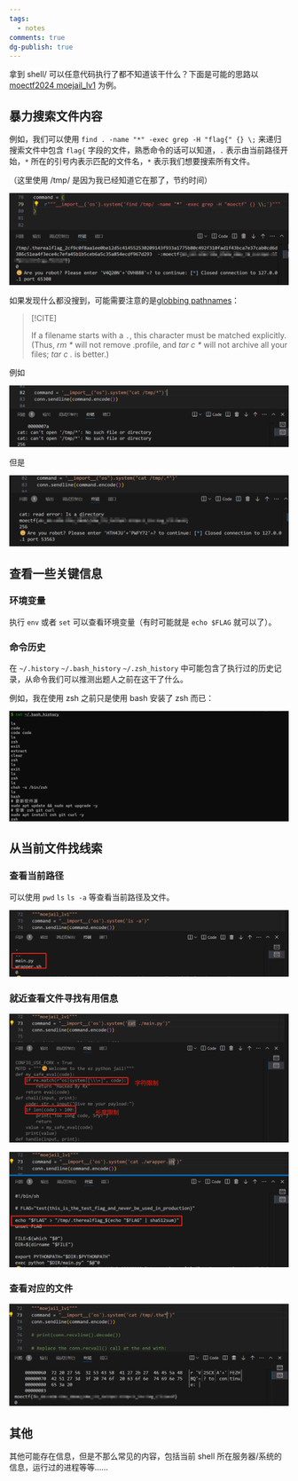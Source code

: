 ```yaml
---
tags:
  - notes
comments: true
dg-publish: true
---
```


拿到 shell/ 可以任意代码执行了都不知道该干什么？下面是可能的思路以 [moectf2024 moejail_lv1](https://ctf.xidian.edu.cn/games/10/challenges?challenge=95) 为例。

## 暴力搜索文件内容

例如，我们可以使用 `find . -name "*" -exec grep -H "flag{" {} \;` 来递归搜索文件中包含 `flag{` 字段的文件，熟悉命令的话可以知道，`.` 表示由当前路径开始，`*` 所在的引号内表示匹配的文件名，`*` 表示我们想要搜索所有文件。

（这里使用 /tmp/ 是因为我已经知道它在那了，节约时间）

![](attachments/what_to_do_after_get_shell-4.png)

如果发现什么都没搜到，可能需要注意的是[globbing pathnames](https://man7.org/linux/man-pages/man7/glob.7.html)：

> [!CITE]
>
> If a filename starts with a `.`, this character must be matched explicitly.  (Thus, _rm *_ will not remove .profile, and _tar c *_ will not archive all your files; _tar c ._ is better.)

例如

![](attachments/what_to_do_after_get_shell-6.png)

但是

![](attachments/what_to_do_after_get_shell-7.png)

## 查看一些关键信息

### 环境变量

执行 `env` 或者 `set` 可以查看环境变量（有时可能就是 `echo $FLAG` 就可以了）。

### 命令历史

在 `~/.history` `~/.bash_history` `~/.zsh_history` 中可能包含了执行过的历史记录，从命令我们可以推测出题人之前在这干了什么。

例如，我在使用 zsh 之前只是使用 bash 安装了 zsh 而已：

![](attachments/what_to_do_after_get_shell-8.png)

## 从当前文件找线索

### 查看当前路径

可以使用 `pwd` `ls` `ls -a` 等查看当前路径及文件。

![](attachments/what_to_do_after_get_shell.png)

### 就近查看文件寻找有用信息

![](attachments/what_to_do_after_get_shell-1.png)

![](attachments/what_to_do_after_get_shell-2.png)

### 查看对应的文件

![](attachments/what_to_do_after_get_shell-3.png)

## 其他

其他可能存在信息，但是不那么常见的内容，包括当前 shell 所在服务器/系统的信息，运行过的进程等等……